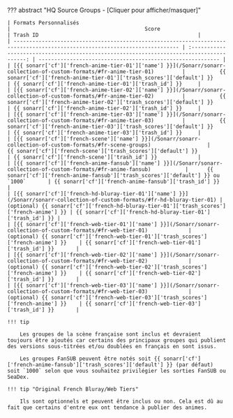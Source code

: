 ??? abstract "HQ Source Groups - [Cliquer pour afficher/masquer]"

    | Formats Personnalisés                                                                                                       |                                           Score                                           | Trash ID                                                   |
    | --------------------------------------------------------------------------------------------------------------------------- | :---------------------------------------------------------------------------------------: | ---------------------------------------------------------- |
    | [{{ sonarr['cf']['french-anime-tier-01']['name'] }}](/Sonarr/sonarr-collection-of-custom-formats/#fr-anime-tier-01)         |           {{ sonarr['cf']['french-anime-tier-01']['trash_scores']['default'] }}           | {{ sonarr['cf']['french-anime-tier-01']['trash_id'] }}     |
    | [{{ sonarr['cf']['french-anime-tier-02']['name'] }}](/Sonarr/sonarr-collection-of-custom-formats/#fr-anime-tier-02)         |           {{ sonarr['cf']['french-anime-tier-02']['trash_scores']['default'] }}           | {{ sonarr['cf']['french-anime-tier-02']['trash_id'] }}     |
    | [{{ sonarr['cf']['french-anime-tier-03']['name'] }}](/Sonarr/sonarr-collection-of-custom-formats/#fr-anime-tier-03)         |           {{ sonarr['cf']['french-anime-tier-03']['trash_scores']['default'] }}           | {{ sonarr['cf']['french-anime-tier-03']['trash_id'] }}     |
    | [{{ sonarr['cf']['french-scene']['name'] }}](/Sonarr/sonarr-collection-of-custom-formats/#fr-scene-groups)                  |               {{ sonarr['cf']['french-scene']['trash_scores']['default'] }}               | {{ sonarr['cf']['french-scene']['trash_id'] }}             |
    | [{{ sonarr['cf']['french-anime-fansub']['name'] }}](/Sonarr/sonarr-collection-of-custom-formats/#fr-anime-fansub)           |      {{ sonarr['cf']['french-anime-fansub']['trash_scores']['default'] }} ou `1000`       | {{ sonarr['cf']['french-anime-fansub']['trash_id'] }}      |
    | [{{ sonarr['cf']['french-hd-bluray-tier-01']['name'] }}](/Sonarr/sonarr-collection-of-custom-formats/#fr-hd-bluray-tier-01) | (optional) {{ sonarr['cf']['french-hd-bluray-tier-01']['trash_scores']['french-anime'] }} | {{ sonarr['cf']['french-hd-bluray-tier-01']['trash_id'] }} |
    | [{{ sonarr['cf']['french-web-tier-01']['name'] }}](/Sonarr/sonarr-collection-of-custom-formats/#fr-web-tier-01)             |    (optional) {{ sonarr['cf']['french-web-tier-01']['trash_scores']['french-anime'] }}    | {{ sonarr['cf']['french-web-tier-01']['trash_id'] }}       |
    | [{{ sonarr['cf']['french-web-tier-02']['name'] }}](/Sonarr/sonarr-collection-of-custom-formats/#fr-web-tier-02)             |    (optional) {{ sonarr['cf']['french-web-tier-02']['trash_scores']['french-anime'] }}    | {{ sonarr['cf']['french-web-tier-02']['trash_id'] }}       |
    | [{{ sonarr['cf']['french-web-tier-03']['name'] }}](/Sonarr/sonarr-collection-of-custom-formats/#fr-web-tier-03)             |    (optional) {{ sonarr['cf']['french-web-tier-03']['trash_scores']['french-anime'] }}    | {{ sonarr['cf']['french-web-tier-03']['trash_id'] }}       |

    !!! tip

        Les groupes de la scène française sont inclus et devraient toujours être ajoutés car certains des principaux groupes qui publient des versions sous-titrées et/ou doublées en français en sont issus.

        Les groupes FanSUB peuvent être notés soit {{ sonarr['cf']['french-anime-fansub']['trash_scores']['default'] }} (par défaut) soit `1000` selon que vous souhaitez privilégier les sorties FanSUB ou SeaDex.

    !!! tip "Original French Bluray/Web Tiers"

        Ils sont optionnels et peuvent être inclus ou non. Cela est dû au fait que certains d'entre eux ont tendance à publier des animes.
